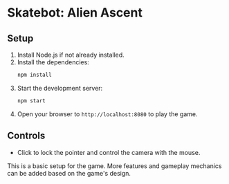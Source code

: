 # Skatebot: Alien Ascent

## Setup

1. Install Node.js if not already installed.
2. Install the dependencies:
   ```bash
   npm install
   ```
3. Start the development server:
   ```bash
   npm start
   ```
4. Open your browser to `http://localhost:8080` to play the game.

## Controls

- Click to lock the pointer and control the camera with the mouse.

This is a basic setup for the game. More features and gameplay mechanics can be added based on the game's design.